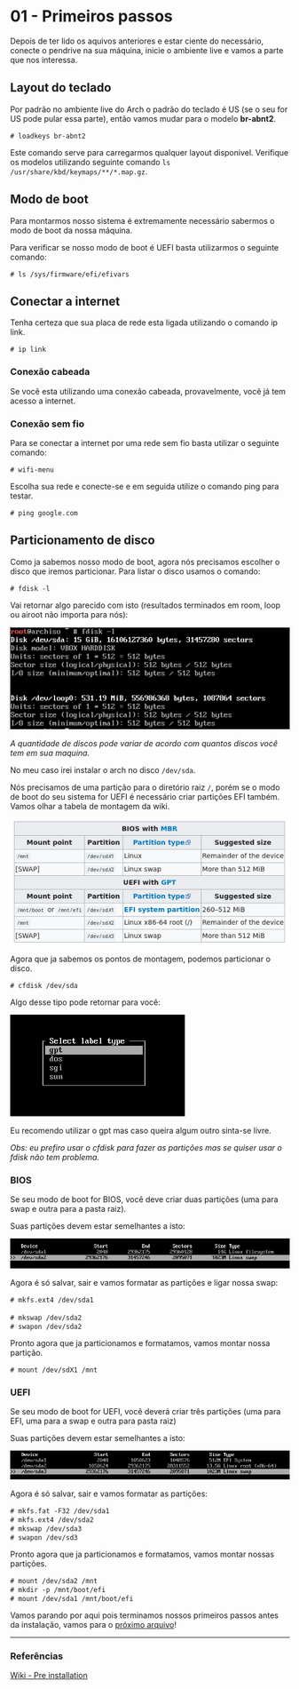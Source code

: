 # 01 - Primeiros passos

Depois de ter lido os aquivos anteriores e estar ciente do necessário, conecte o pendrive na sua máquina, inicie o ambiente live e vamos a parte que nos interessa.

## Layout do teclado

Por padrão no ambiente live do Arch o padrão do teclado é US (se o seu for US pode pular essa parte), então vamos mudar para o modelo **br-abnt2**.

```console
# loadkeys br-abnt2
```

Este comando serve para carregarmos qualquer layout disponivel. Verifique os modelos utilizando seguinte comando `ls /usr/share/kbd/keymaps/**/*.map.gz`.

## Modo de boot

Para montarmos nosso sistema é extremamente necessário sabermos o modo de boot da nossa máquina.

Para verificar se nosso modo de boot é UEFI basta utilizarmos o seguinte comando:

```console
# ls /sys/firmware/efi/efivars
```

## Conectar a internet

Tenha certeza que sua placa de rede esta ligada utilizando o comando ip link.

```console
# ip link
```

### Conexão cabeada

Se você esta utilizando uma conexão cabeada, provavelmente, você já tem acesso a internet.

### Conexão sem fio

Para se conectar a internet por uma rede sem fio basta utilizar o seguinte comando:

```console
# wifi-menu
```

Escolha sua rede e conecte-se e em seguida utilize o comando ping para testar.

```console
# ping google.com
```

## Particionamento de disco

Como ja sabemos nosso modo de boot, agora nós precisamos escolher o disco que iremos particionar. Para listar o disco usamos o comando:

```console
# fdisk -l
```

Vai retornar algo parecido com isto (resultados terminados em room, loop ou airoot não importa para nós):

![fdisk-resultado](../images/PreInstalacao/fdisk.png)

*A quantidade de discos pode variar de acordo com quantos discos você tem em sua maquina.*

No meu caso irei instalar o arch no disco `/dev/sda`.

Nós precisamos de uma partição para o diretório raiz `/`, porém se o modo de boot do seu sistema for UEFI é necessário criar partições EFI também. Vamos olhar a tabela de montagem da wiki.

![Tabela de montagem](../images/PreInstalacao/tabelaMontagem.png)

Agora que ja sabemos os pontos de montagem, podemos particionar o disco.

```console
# cfdisk /dev/sda
```

Algo desse tipo pode retornar para você:

![gpt](../images/PreInstalacao/gpt.png)

Eu recomendo utilizar o gpt mas caso queira algum outro sinta-se livre.

*Obs: eu prefiro usar o cfdisk para fazer as partições mas se quiser usar o fdisk não tem problema.*

### BIOS

Se seu modo de boot for BIOS, você deve criar duas partições (uma para swap e outra para a pasta raiz).

Suas partições devem estar semelhantes a isto:

![bios](../images/PreInstalacao/bios.png)

Agora é só salvar, sair e vamos formatar as partições e ligar nossa swap:

```console
# mkfs.ext4 /dev/sda1

# mkswap /dev/sda2
# swapon /dev/sda2
```

Pronto agora que ja particionamos e formatamos, vamos montar nossa partição.

```console
# mount /dev/sdX1 /mnt
```

### UEFI

Se seu modo de boot for UEFI, você deverá criar três partições (uma para EFI, uma para a swap e outra para pasta raiz)

Suas partições devem estar semelhantes a isto:

![uefi](../images/PreInstalacao/uefi.png)

Agora é só salvar, sair e vamos formatar as partições:

```console
# mkfs.fat -F32 /dev/sda1
# mkfs.ext4 /dev/sda2
# mkswap /dev/sda3
# swapon /dev/sd3
```

Pronto agora que ja particionamos e formatamos, vamos montar nossas partições.

```console
# mount /dev/sda2 /mnt
# mkdir -p /mnt/boot/efi
# mount /dev/sda1 /mnt/boot/efi
```

Vamos parando por aqui pois terminamos nossos primeiros passos antes da instalação, vamos para o [próximo arquivo](../3-Instalacao/1-Essencial.md)!

---

### Referências

[Wiki - Pre installation](https://wiki.archlinux.org/index.php/Installation_guide#Pre-installation)